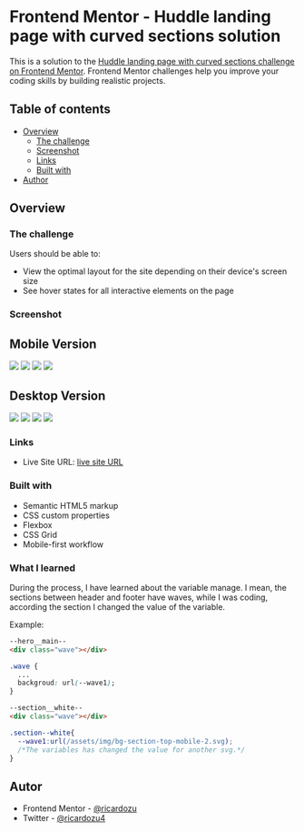 # Frontend Mentor - Huddle landing page with curved sections solution

This is a solution to the [Huddle landing page with curved sections challenge on Frontend Mentor](https://www.frontendmentor.io/challenges/huddle-landing-page-with-curved-sections-5ca5ecd01e82137ec91a50f2). Frontend Mentor challenges help you improve your coding skills by building realistic projects. 

## Table of contents

- [Overview](#overview)
  - [The challenge](#the-challenge)
  - [Screenshot](#screenshot)
  - [Links](#links)
  - [Built with](#built-with)
- [Author](#author)


## Overview

### The challenge

Users should be able to:

- View the optimal layout for the site depending on their device's screen size
- See hover states for all interactive elements on the page

### Screenshot

 <h2>Mobile Version</h2>

![](https://i.postimg.cc/rpDL9Sj1/mobile.png)
![](https://i.postimg.cc/qMqQqjvx/mobile-1.png)
![](https://i.postimg.cc/SKhW6rk5/mobile-2.png)
![](https://i.postimg.cc/3NVGdjtt/mobile-3.png)

<h2>Desktop Version</h2>

![](https://i.postimg.cc/YqSLQCZ1/mobile-4.png)
![](https://i.postimg.cc/nhDz1jkQ/mobile-5.png)
![](https://i.postimg.cc/cJMxJ6fq/mobile-9.png)
![](https://i.postimg.cc/hGV1NGSX/mobile-8.png)

### Links

- Live Site URL: [live site URL](https://huddlelandingpage-1b4a4.web.app/)


### Built with

- Semantic HTML5 markup
- CSS custom properties
- Flexbox
- CSS Grid
- Mobile-first workflow


### What I learned

During the process, I have learned about the variable manage. I mean, the sections between header and footer have waves, while I was coding, according the section I changed the value of the variable.  

Example:

```html
--hero__main--
<div class="wave"></div>
```

```css
.wave {
  ...
  backgroud: url(--wave1); 
}
```
```html
--section__white--
<div class="wave"></div>
```

```css
.section--white{
  --wave1:url(/assets/img/bg-section-top-mobile-2.svg);
  /*The variables has changed the value for another svg.*/
}
```

## Autor
- Frontend Mentor - [@ricardozu](https://www.frontendmentor.io/profile/ricardozu)
- Twitter - [@ricardozu4](https://www.twitter.com/ricardozu4)

